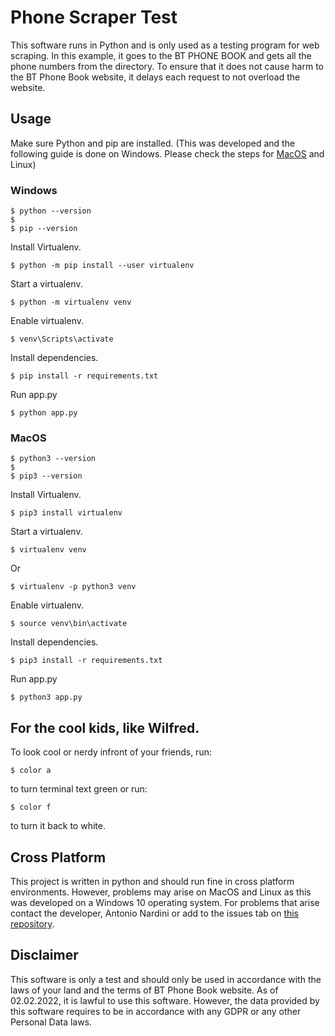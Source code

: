# Phone Scraper Test

This software runs in Python and is only used as a testing program for web scraping. In this example, it goes to the BT PHONE BOOK and gets all the phone numbers from the directory. To ensure that it does not cause harm to the BT Phone Book website, it delays each request to not overload the website.

## Usage

Make sure Python and pip are installed. (This was developed and the following guide is done on Windows. Please check the steps for [MacOS](#macos) and Linux)

### Windows

```
$ python --version
$
$ pip --version
```

Install Virtualenv.

```
$ python -m pip install --user virtualenv
```

Start a virtualenv.

```
$ python -m virtualenv venv
```

Enable virtualenv.

```
$ venv\Scripts\activate
```

Install dependencies.

```
$ pip install -r requirements.txt
```

Run app.py

```
$ python app.py
```

### MacOS

```
$ python3 --version
$
$ pip3 --version
```

Install Virtualenv.

```
$ pip3 install virtualenv
```

Start a virtualenv.

```
$ virtualenv venv
```

Or

```
$ virtualenv -p python3 venv
```

Enable virtualenv.

```
$ source venv\bin\activate
```

Install dependencies.

```
$ pip3 install -r requirements.txt
```

Run app.py

```
$ python3 app.py
```

## For the cool kids, like Wilfred.

To look cool or nerdy infront of your friends, run:

```
$ color a
```

to turn terminal text green or run:

```
$ color f
```

to turn it back to white.

## Cross Platform

This project is written in python and should run fine in cross platform environments. However, problems may arise on MacOS and Linux as this was developed on a Windows 10 operating system. For problems that arise contact the developer, Antonio Nardini or add to the issues tab on [this repository](https://github.com/NardiniA/phone-scraper-test/issues).

## Disclaimer

This software is only a test and should only be used in accordance with the laws of your land and the terms of BT Phone Book website. As of 02.02.2022, it is lawful to use this software. However, the data provided by this software requires to be in accordance with any GDPR or any other Personal Data laws.
